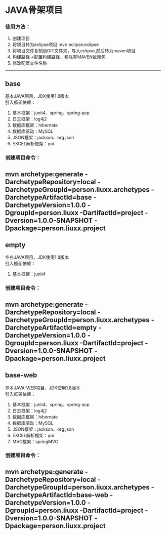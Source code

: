 # JAVA骨架项目
### 使用方法：
1. 创建项目
2. 将项目转为eclipse项目  mvn eclipse:eclipse
3. 将项目文件复制到GIT文件夹，导入eclipse,然后转为maven项目
4. 构建路径->配置构建路径，移除非MAVEN依赖包
5. 修改配置文件名称

---
## base
基本JAVA项目，JDK使用1.8版本<br>
引入框架依赖：

1. 基本框架：junit4、spring、spring-aop
2. 日志框架：log4j2
3. 数据库框架：hibernate
4. 数据库驱动：MySQL
5. JSON框架：jackson、org.json
6. EXCEL解析框架：poi


### 创建项目命令：
 mvn archetype:generate -DarchetypeRepository=local -DarchetypeGroupId=person.liuxx.archetypes -DarchetypeArtifactId=base -DarchetypeVersion=1.0.0 -DgroupId=person.liuxx -DartifactId=project -Dversion=1.0.0-SNAPSHOT -Dpackage=person.liuxx.project
---
## empty
空白JAVA项目，JDK使用1.8版本<br>
引入框架依赖：

1. 基本框架：junit4

### 创建项目命令：
 mvn archetype:generate -DarchetypeRepository=local -DarchetypeGroupId=person.liuxx.archetypes -DarchetypeArtifactId=empty -DarchetypeVersion=1.0.0 -DgroupId=person.liuxx -DartifactId=project -Dversion=1.0.0-SNAPSHOT -Dpackage=person.liuxx.project
---
## base-web
基本JAVA-WEB项目，JDK使用1.8版本<br>
引入框架依赖：

1. 基本框架：junit4、spring、spring-aop
2. 日志框架：log4j2
3. 数据库框架：hibernate
4. 数据库驱动：MySQL
5. JSON框架：jackson、org.json
6. EXCEL解析框架：poi
7. MVC框架：springMVC<p>

### 创建项目命令：

mvn archetype:generate -DarchetypeRepository=local -DarchetypeGroupId=person.liuxx.archetypes -DarchetypeArtifactId=base-web -DarchetypeVersion=1.0.0 -DgroupId=person.liuxx -DartifactId=project -Dversion=1.0.0-SNAPSHOT -Dpackage=person.liuxx.project
---
